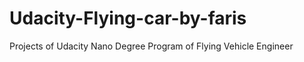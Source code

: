 # Udacity-Flying-car-by-faris
Projects of Udacity Nano Degree Program of Flying Vehicle Engineer
      
       
